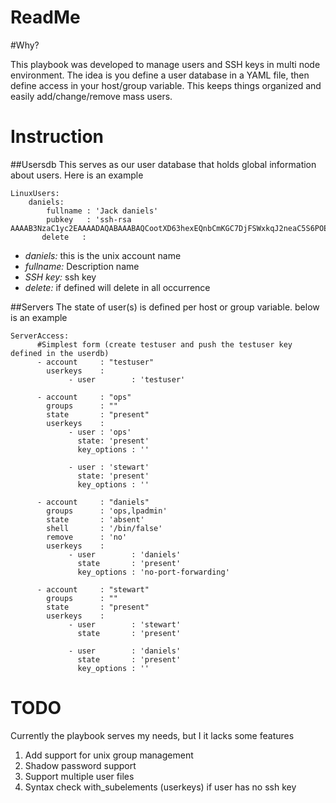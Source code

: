 ReadMe 
===

#Why?

This playbook was developed to manage users and SSH keys in multi node environment.
The idea is you define a user database in a YAML file, then define access in your host/group variable. This keeps things organized and easily add/change/remove mass users.

# Instruction
##Usersdb
This serves as our user database that holds global information about users. Here is an example 

```
LinuxUsers:
    daniels:
        fullname : 'Jack daniels'
        pubkey   : 'ssh-rsa AAAAB3NzaC1yc2EAAAADAQABAAABAQCootXD63hexEQnbCmKGC7DjFSWxkqJ2neaC5S6POEdgwo7jQ60JWy0VCm5JS5d2ZNDQh+vi1wZ2cTr6n9X9bAkYhQ/eACmzYBjf8I8AXcqaigAOjRMLADU2qQfZmnRGyOLaGDI/EH52yBjeZHbgQdJOGrB07qgAu2facA2bd6kvI8eLwCx5yjqA+mInYEewRYrr5tUduGFdPhmyoKSGpaEeWWkLhafTj9eGRMSB3unBcMtux+LxXH4TfWgVBmWNVbr2Mcv+M6tYxix/iKniBLBUH/AfM/dTHlk38y2mjemUMUc/HBW+HmH3NXMwOks8po6Iohh8JNhywUlLKN9MvB7'
       delete   : 
```
 * *daniels:* this is the unix account name  
 * *fullname:* Description name
 * *SSH key:* ssh key
 * *delete:* if defined will delete in all occurrence 

##Servers
The state of user(s) is defined per host or group variable. below is an example 
```
ServerAccess:
      #Simplest form (create testuser and push the testuser key defined in the userdb)
      - account     : "testuser"
        userkeys    :
             - user        : 'testuser'

      - account     : "ops"
        groups      : ""
        state       : "present"
        userkeys    :
             - user : 'ops'
               state: 'present'
               key_options : ''

             - user : 'stewart'
               state: 'present'
               key_options : ''

      - account     : "daniels"
        groups      : 'ops,lpadmin'
        state       : 'absent'
        shell       : '/bin/false' 
        remove      : 'no' 
        userkeys    :
             - user        : 'daniels'
               state       : 'present'
               key_options : 'no-port-forwarding'

      - account     : "stewart"
        groups      : ""
        state       : "present"
        userkeys    :
             - user        : 'stewart'
               state       : 'present'

             - user        : 'daniels'
               state       : 'present'
               key_options : '' 
```

# TODO
Currently the playbook serves my needs, but I it lacks some features

1. Add support for unix group management 
2. Shadow password support
3. Support multiple user files
4. Syntax check with_subelements (userkeys) if user has no ssh key
